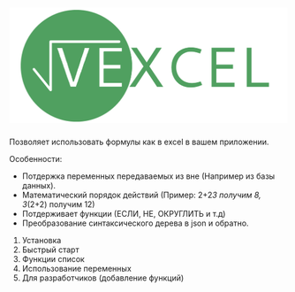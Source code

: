 <h1 align="center">
  <img src="./logo.png" alt="vexcel">

</h1>


 Позволяет  использовать формулы как в excel в вашем приложении. 

 Особенности: 
   * Потдержка переменных передаваемых из вне (Например из базы данных). 
   * Математический порядок действий (Пример: 2+2*3 получим 8, 3*(2+2) получим 12) 
   * Потдерживает функции  (ЕСЛИ, НЕ, ОКРУГЛИТЬ и т.д) 
  * Преобразование синтаксического дерева в  json  и обратно. 
 

1) Установка
2) Быстрый старт
4) Функции список
5) Использование переменных
6) Для разработчиков (добавление функций) 
